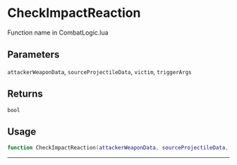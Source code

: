 # CheckImpactReaction
Function name in CombatLogic.lua
## Parameters
`attackerWeaponData`, `sourceProjectileData`, `victim`, `triggerArgs`
## Returns
`bool`
## Usage
```lua
function CheckImpactReaction(attackerWeaponData, sourceProjectileData, victim, triggerArgs)
```
---
